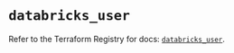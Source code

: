 # `databricks_user`

Refer to the Terraform Registry for docs: [`databricks_user`](https://registry.terraform.io/providers/databricks/databricks/1.47.0/docs/resources/user).
